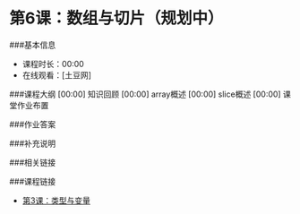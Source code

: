 第6课：数组与切片（规划中）
==========================

###基本信息
- 课程时长：00:00
- 在线观看：[土豆网]

###课程大纲
	[00:00] 知识回顾
	[00:00] array概述
	[00:00] slice概述
	[00:00] 课堂作业布置
	
###作业答案


###补充说明


###相关链接


###课程链接
- [第3课：类型与变量](../lecture3/lecture3.md)